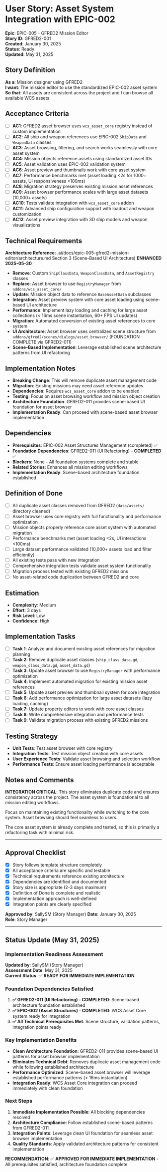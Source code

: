 # User Story: Asset System Integration with EPIC-002

**Epic**: EPIC-005 - GFRED2 Mission Editor  
**Story ID**: GFRED2-001  
**Created**: January 30, 2025  
**Status**: Ready  
**Updated**: May 31, 2025

## Story Definition
**As a**: Mission designer using GFRED2  
**I want**: The mission editor to use the standardized EPIC-002 asset system  
**So that**: All assets are consistent across the project and I can browse all available WCS assets

## Acceptance Criteria
- [ ] **AC1**: GFRED2 asset browser uses `wcs_asset_core` registry instead of custom implementation
- [ ] **AC2**: All ship and weapon references use EPIC-002 `ShipData` and `WeaponData` classes
- [ ] **AC3**: Asset browsing, filtering, and search works seamlessly with core asset system
- [ ] **AC4**: Mission objects reference assets using standardized asset IDs
- [ ] **AC5**: Asset validation uses EPIC-002 validation system
- [ ] **AC6**: Asset preview and thumbnails work with core asset system
- [ ] **AC7**: Performance benchmarks met (asset loading <2s for 1000+ assets, UI responsiveness <100ms)
- [ ] **AC8**: Migration strategy preserves existing mission asset references
- [ ] **AC9**: Asset browser performance scales with large asset datasets (10,000+ assets)
- [ ] **AC10**: Tests validate integration with `wcs_asset_core` addon
- [ ] **AC11**: Advanced ship configuration support with loadout and weapon customization
- [ ] **AC12**: Asset preview integration with 3D ship models and weapon visualizations

## Technical Requirements
**Architecture Reference**: .ai/docs/epic-005-gfred2-mission-editor/architecture.md Section 3 (Scene-Based UI Architecture) **ENHANCED 2025-05-30**

- **Remove**: Custom `ShipClassData`, `WeaponClassData`, and `AssetRegistry` classes
- **Replace**: Asset browser to use `RegistryManager` from `addons/wcs_asset_core/`
- **Update**: Mission object data to reference `BaseAssetData` subclasses
- **Integration**: Asset preview system with core asset loading using scene-based UI architecture
- **Performance**: Implement lazy loading and caching for large asset collections (< 16ms scene instantiation, 60+ FPS UI updates)
- **Migration**: Automated conversion of existing asset references to core system
- **UI Architecture**: Asset browser uses centralized scene structure from `addons/gfred2/scenes/dialogs/asset_browser/` (FOUNDATION COMPLETE via GFRED2-011)
- **Scene-Based Implementation**: Leverage established scene architecture patterns from UI refactoring

## Implementation Notes
- **Breaking Change**: This will remove duplicate asset management code
- **Migration**: Existing missions may need asset reference updates
- **Dependencies**: Requires `wcs_asset_core` addon to be enabled
- **Testing**: Focus on asset browsing workflow and mission object creation
- **Architecture Foundation**: GFRED2-011 provides scene-based UI foundation for asset browser
- **Implementation Ready**: Can proceed with scene-based asset browser implementation

## Dependencies
- **Prerequisites**: EPIC-002 Asset Structures Management (completed) ✅  
- **Foundation Dependencies**: GFRED2-011 (UI Refactoring) - **COMPLETED** ✅  
- **Blockers**: None - All foundation systems complete and stable  
- **Related Stories**: Enhances all mission editing workflows  
- **Implementation Ready**: Scene-based architecture foundation established

## Definition of Done
- [ ] All duplicate asset classes removed from GFRED2 (`data/assets/` directory cleaned)
- [ ] Asset browser uses core registry with full functionality and performance optimization
- [ ] Mission objects properly reference core asset system with automated migration
- [ ] Performance benchmarks met (asset loading <2s, UI interactions <100ms)
- [ ] Large dataset performance validated (10,000+ assets load and filter efficiently)
- [ ] All existing tests pass with new integration
- [ ] Comprehensive integration tests validate asset system functionality
- [ ] Migration process tested with existing GFRED2 missions
- [ ] No asset-related code duplication between GFRED2 and core

## Estimation
- **Complexity**: Medium
- **Effort**: 3 days
- **Risk Level**: Low
- **Confidence**: High

## Implementation Tasks
- [ ] **Task 1**: Analyze and document existing asset references for migration planning
- [ ] **Task 2**: Remove duplicate asset classes (`ship_class_data.gd`, `weapon_class_data.gd`, `asset_data.gd`)
- [ ] **Task 3**: Update asset browser to use `RegistryManager` with performance optimization
- [ ] **Task 4**: Implement automated migration for existing mission asset references
- [ ] **Task 5**: Update asset preview and thumbnail system for core integration
- [ ] **Task 6**: Add performance optimization for large asset datasets (lazy loading, caching)
- [ ] **Task 7**: Update property editors to work with core asset classes
- [ ] **Task 8**: Write comprehensive integration and performance tests
- [ ] **Task 9**: Validate migration process with existing GFRED2 missions

## Testing Strategy
- **Unit Tests**: Test asset browser with core registry
- **Integration Tests**: Test mission object creation with core assets
- **User Experience Tests**: Validate asset browsing and selection workflow
- **Performance Tests**: Ensure asset loading performance is acceptable

## Notes and Comments
**INTEGRATION CRITICAL**: This story eliminates duplicate code and ensures consistency across the project. The asset system is foundational to all mission editing workflows.

Focus on maintaining existing functionality while switching to the core system. Asset browsing should feel seamless to users.

The core asset system is already complete and tested, so this is primarily a refactoring task with minimal risk.

---

## Approval Checklist
- [x] Story follows template structure completely
- [x] All acceptance criteria are specific and testable
- [x] Technical requirements reference existing architecture
- [x] Dependencies are identified and documented
- [x] Story size is appropriate (2-3 days maximum)
- [x] Definition of Done is complete and realistic
- [x] Implementation approach is well-defined
- [x] Integration points are clearly specified

**Approved by**: SallySM (Story Manager) **Date**: January 30, 2025  
**Role**: Story Manager

---

## Status Update (May 31, 2025)

### Implementation Readiness Assessment
**Updated by**: SallySM (Story Manager)  
**Assessment Date**: May 31, 2025  
**Current Status**: ✅ **READY FOR IMMEDIATE IMPLEMENTATION**

### Foundation Dependencies Satisfied
1. **✅ GFRED2-011 (UI Refactoring) - COMPLETED**: Scene-based architecture foundation established
2. **✅ EPIC-002 (Asset Structures) - COMPLETED**: WCS Asset Core system ready for integration
3. **✅ All Technical Prerequisites Met**: Scene structure, validation patterns, integration points ready

### Key Implementation Benefits
- **Clean Architecture Foundation**: GFRED2-011 provides scene-based UI patterns for asset browser implementation
- **Eliminates Technical Debt**: Removes duplicate asset management code while following established architecture
- **Performance Optimized**: Scene-based asset browser will leverage established performance patterns (< 16ms instantiation)
- **Integration Ready**: WCS Asset Core integration can proceed immediately with clean foundation

### Next Steps
1. **Immediate Implementation Possible**: All blocking dependencies resolved
2. **Architecture Compliance**: Follow established scene-based patterns from GFRED2-011
3. **Integration Points**: Leverage clean UI foundation for seamless asset browser implementation
4. **Quality Standards**: Apply validated architecture patterns for consistent implementation

**RECOMMENDATION**: ✅ **APPROVED FOR IMMEDIATE IMPLEMENTATION** - All prerequisites satisfied, architecture foundation complete